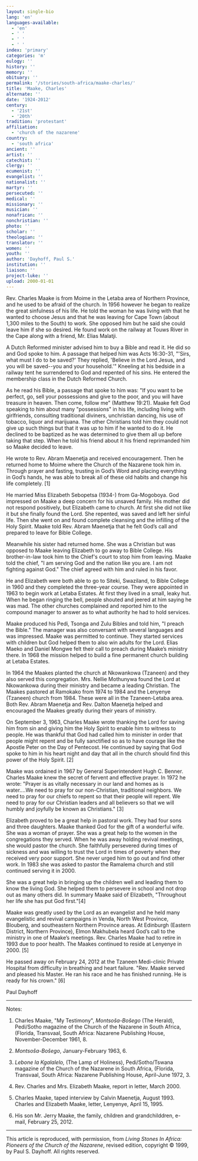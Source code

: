 ```yaml
---
layout: single-bio
lang: 'en'
languages-available:
  - 'en'
  - ' '
  - ' '
  - ' '
index: 'primary'
categories: 'm'
eulogy: ''
history: ''
memory: ''
obituary: ''
permalink: '/stories/south-africa/maake-charles/'
title: 'Maake, Charles'
alternate: ''
date: '1924-2012'
century:
  - '21st'
  - '20th'
tradition: 'protestant'
affiliation:
  - 'church of the nazarene'
country:
  - 'south africa'
ancient: ''
artist: ''
catechist: ''
clergy: ''
ecumenist: ''
evangelist: ''
nationalist: ''
martyr: ''
persecuted: ''
medical: ''
missionary: ''
musician: ''
nonafrican: ''
nonchristian: ''
photo: ''
scholar: ''
theologian: ''
translator: ''
women: ''
youth: ''
author: 'Dayhoff, Paul S.'
institution: ''
liaison: ''
project-luke: ''
upload: 2000-01-01
---
```



Rev. Charles Maake is from Moime in the Letaba area of Northern Province, and he used to be afraid of the church. In 1956 however he began to realize the great sinfulness of his life. He told the woman he was living with that he wanted to choose Jesus and that he was leaving for Cape Town (about 1,300 miles to the South) to work. She opposed him but he said she could leave him if she so desired. He found work on the railway at Touws River in the Cape along with a friend, Mr. Elias Malatji.

A Dutch Reformed minister advised him to buy a Bible and read it. He did so and God spoke to him. A passage that helped him was Acts 16:30-31, "'Sirs, what must I do to be saved?' They replied, 'Believe in the Lord Jesus, and you will be saved--you and your household.'" Kneeling at his bedside in a railway tent he surrendered to God and repented of his sins. He entered the membership class in the Dutch Reformed Church.

As he read his Bible, a passage that spoke to him was: "If you want to be perfect, go, sell your possessions and give to the poor, and you will have treasure in heaven. Then come, follow me" (Matthew 19:21). Maake felt God speaking to him about many "possessions" in his life, including living with girlfriends, consulting traditional diviners, unchristian dancing, his use of tobacco, liquor and marijuana. The other Christians told him they could not give up such things but that it was up to him if he wanted to do it.  He declined to be baptized as he was determined to give them all up before taking that step. When he told his friend about it his friend reprimanded him so Maake decided to leave.

He wrote to Rev. Abram Maenetja and received encouragement. Then he returned home to Moime where the Church of the Nazarene took him in. Through prayer and fasting, trusting in God’s Word and placing everything in God’s hands, he was able to break all of these old habits and change his life completely. [1]

He married Miss Elizabeth Sebopetsa (1934-) from Ga-Mogoboya. God impressed on Maake a deep concern for his unsaved family. His mother did not respond positively, but Elizabeth came to church. At first she did not like it but she finally found the Lord. She repented, was saved and left her sinful life. Then she went on and found complete cleansing and the infilling of the Holy Spirit. Maake told Rev. Abram Maenetja that he felt God’s call and prepared to leave for Bible College.

Meanwhile his sister had returned home. She was a Christian but was opposed to Maake leaving Elizabeth to go away to Bible College. His brother-in-law took him to the Chief's court to stop him from leaving. Maake told the chief, "I am serving God and the nation like you are. I am not fighting against God." The chief agreed with him and ruled in his favor.

He and Elizabeth were both able to go to Siteki, Swaziland, to Bible College in 1960 and they completed the three-year course. They were appointed in 1963 to begin work at Letaba Estates. At first they lived in a small, leaky hut. When he began ringing the bell, people shouted and jeered at him saying he was mad. The other churches complained and reported him to the compound manager to answer as to what authority he had to hold services.

Maake produced his Pedi, Tsonga and Zulu Bibles and told him, "I preach the Bible." The manager was also conversant with several languages and was impressed. Maake was permitted to continue. They started services with children but God helped them to also win adults for the Lord. Elias Maeko and Daniel Mongwe felt their call to preach during Maake’s ministry there. In 1968 the mission helped to build a fine permanent church building at Letaba Estates.

In 1964 the Maakes planted the church at Nkowankowa (Tzaneen) and they also served this congregation. Mrs. Nellie Mothunywa found the Lord at Nkowankowa during their ministry and became a leading Christian. The Maakes pastored at Ramokako from 1974 to 1984 and the Lenyenye (Tzaneen) church from 1984. These were all in the Tzaneen-Letaba area. Both Rev. Abram Maenetja and Rev. Dalton Maenetja helped and encouraged the Maakes greatly during their years of ministry.

On September 3, 1963, Charles Maake wrote thanking the Lord for saving him from sin and giving him the Holy Spirit to enable him to witness to people. He was thankful that God had called him to minister in order that people might repent and be fully sanctified so as to have courage like the Apostle Peter on the Day of Pentecost. He continued by saying  that God spoke to him in his heart night and day that all in the church should find this power of the Holy Spirit. [2]

Maake was ordained in 1967 by General Superintendent Hugh C. Benner. Charles Maake knew the secret of fervent and effective prayer. In 1972 he wrote: "Prayer is as vitally necessary in our land and homes as is water....We need to pray for our non-Christian, traditional neighbors. We need to pray for our chiefs to repent so that their people will repent. We need to pray for our Christian leaders and all believers so that we will humbly and joyfully be known as Christians." [3]

Elizabeth proved to be a great help in pastoral work. They had four sons and three daughters. Maake thanked God for the gift of a wonderful wife. She was a woman of prayer. She was a great help to the women in the congregations they served. When he was away holding revival meetings, she would pastor the church. She faithfully persevered during times of sickness and was willing to trust the Lord in times of poverty when they received very poor support. She never urged him to go out and find other work. In 1983 she was asked to pastor the Ramalema church and still continued serving it in 2000.

She was a great help in bringing up the children well and leading them to know the living God. She helped them to persevere in school and not drop out as many others did. In summary Maake said of Elizabeth, "Throughout her life she has put God first."[4]

Maake was greatly used by the Lord as an evangelist and he held many evangelistic and revival campaigns in Venda, North West Province, Blouberg, and southeastern Northern Province areas. At Edinburgh (Eastern District, Northern Province), Elmon Makhubela heard God’s call to the ministry in one of Maake’s meetings. Rev. Charles Maake had to retire in 1993 due to poor health. The Maakes continued to reside at Lenyenye in 2000. [5]

He passed away on February 24, 2012 at the Tzaneen Medi-clinic Private Hospital from difficulty in breathing and heart failure. "Rev. Maake served and pleased his Master. He ran his race and he has finished running. He is ready for his crown." [6]

Paul Dayhoff

---

Notes:

1. Charles Maake, "My  Testimony", *Montso&scaron;a-Bo&scaron;ego* (The Herald), Pedi/Sotho magazine of the Church of the Nazarene in South Africa, (Florida, Transvaal, South Africa: Nazarene Publishing  House, November-December 1961, 8.

2. *Montso&scaron;a-Bo&scaron;ego*, January-February 1963, 6.

3. *Lebone la Kgalalelo,* (The Lamp of Holiness), Pedi/Sotho/Tswana magazine of the Church of the Nazarene in South Africa, (Florida, Transvaal, South Africa: Nazarene Publishing House, April-June 1972, 3.

4. Rev. Charles and Mrs. Elizabeth Maake, report in letter, March 2000.

5. Charles Maake, taped interview by Calvin Maenetja, August 1993. Charles and Elizabeth Maake, letter, Lenyenye, April 15, 1995.

6. His son Mr. Jerry Maake, the family, children and grandchilddren, e-mail, February 25, 2012.

---

This article is reproduced, with permission, from *Living Stones In Africa: Pioneers of the Church of the Nazarene*, revised edition, copyright © 1999, by Paul S. Dayhoff. All rights reserved.